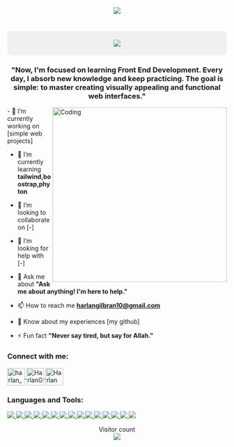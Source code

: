 <p align="center">
  <img src="https://profile-counter.glitch.me/HarlanGilbran/count.svg" />
</p>

<h1 align="center" style="background-color:#f0f0f0;padding:20px;border-radius:10px;">
    <img src="https://readme-typing-svg.herokuapp.com/?font=Righteous&size=35&center=true&vCenter=true&width=500&height=70&duration=4000&lines=Hi+There!+👋;+I'm+Harlan+Gilbran!;" />
</h1>

<h3 align="center">"Now, I'm focused on learning Front End Development. Every day, I absorb new knowledge and keep practicing. The goal is simple: to master creating visually appealing and functional web interfaces."</h3>
<img align="right" alt="Coding" width="400" src="https://i.pinimg.com/originals/54/e3/7d/54e37d8074ebcde1d96c77d7b2a7f310.gif">
- 🔭 I’m currently working on [simple web projects]

- 🌱 I’m currently learning **tailwind,boostrap,phyton**

- 👯 I’m looking to collaborate on [-]

- 🤝 I’m looking for help with [-]

- 💬 Ask me about **"Ask me about anything! I'm here to help."**

- 📫 How to reach me **harlangilbran10@gmail.com**

- 📄 Know about my experiences [my github]

- ⚡ Fun fact **"Never say tired, but say for Allah."**

<h3 align="left">Connect with me:</h3>

<p align="left">
    <a href="https://instagram.com/harlan_gilbran10" target="_blank" rel="noreferrer">
        <img align="center" src="https://raw.githubusercontent.com/rahuldkjain/github-profile-readme-generator/master/src/images/icons/Social/instagram.svg" alt="harlan_gilbran10" height="40" width="40" />
    </a>
    <a href="https://github.com/HarlanGilbran" target="_blank" rel="noreferrer">
        <img align="center" src="https://skillicons.dev/icons?i=github" alt="HarlanGilbran" height="40" width="40" />
    </a>
    <a href="https://www.linkedin.com/in/harlan-gilbran-b40a41317/" target="_blank" rel="noreferrer">
        <img align="center" src="https://skillicons.dev/icons?i=linkedin" alt="Harlan Gilbran" height="40 width="40" />
    </a>
</p>


<h3 align="left">Languages and Tools:</h3>
<p align="left">
 <a href="https://skillicons.dev">
    <img src="https://skillicons.dev/icons?i=html" />
  </a>
   <a href="https://skillicons.dev">
    <img src="https://skillicons.dev/icons?i=css" />
  </a>
   <a href="https://skillicons.dev">
    <img src="https://skillicons.dev/icons?i=js" />
  </a>
   <a href="https://skillicons.dev">
    <img src="https://skillicons.dev/icons?i=cpp" />
  </a>
   <a href="https://skillicons.dev">
    <img src="https://skillicons.dev/icons?i=mysql" />
  </a>
   <a href="https://skillicons.dev">
    <img src="https://skillicons.dev/icons?i=php" />
  </a>
   <a href="https://skillicons.dev">
    <img src="https://skillicons.dev/icons?i=tailwind" />
  </a>
   <a href="https://skillicons.dev">
    <img src="https://skillicons.dev/icons?i=nodejs" />
  </a>
   <a href="https://skillicons.dev">
    <img src="https://skillicons.dev/icons?i=dotnet" />
  </a>
   <a href="https://skillicons.dev">
    <img src="https://skillicons.dev/icons?i=git" />
  </a>
   <a href="https://skillicons.dev">
    <img src="https://skillicons.dev/icons?i=github" />
  </a>
   <a href="https://skillicons.dev">
    <img src="https://skillicons.dev/icons?i=bootstrap" />
  </a>
   <a href="https://skillicons.dev">
    <img src="https://skillicons.dev/icons?i=vscode" />
  </a>
   <a href="https://skillicons.dev">
    <img src="https://skillicons.dev/icons?i=ai" />
  </a>
   <a href="https://skillicons.dev">
    <img src="https://skillicons.dev/icons?i=visualstudio" />
  </a>
</p>

<p align="center">
  Visitor count<br>
  <img src="https://profile-counter.glitch.me/HarlanGilbran/count.svg" />
</p>
